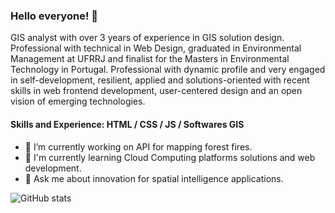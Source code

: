 ### Hello everyone! 👋

GIS analyst with over 3 years of experience in GIS solution design. Professional with technical in Web Design, graduated in Environmental Management at UFRRJ and finalist for the Masters in Environmental Technology in Portugal. Professional with dynamic profile and very engaged in self-development, resilient, applied and solutions-oriented with recent skills in web frontend development, user-centered design and an open vision of emerging technologies.

#### Skills and Experience: HTML / CSS / JS / Softwares GIS 

- 🔭 I’m currently working on API for mapping forest fires.
- 🌱 I'm currently learning Cloud Computing platforms solutions and web development.
- 💬 Ask me about innovation for spatial intelligence applications.

![GitHub stats](https://github-readme-stats.vercel.app/api?username=ytmartins&&show_icons=true&title_color=ffffff&icon_color=e74c3c&text_color=daf7dc&bg_color=151515)
